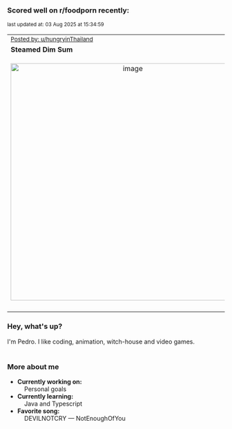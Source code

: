 ### Scored well on r/foodporn recently:

<p align="left"><sub>last updated at: 03 Aug 2025 at 15:34:59</sub></p>

|   |
| --- |
| <sub>[Posted by: u/hungryinThailand][source]</sub> |
| **Steamed Dim Sum** | 
|<p align="center"> <img alt="image" src="https://i.redd.it/t95s3d03feff1.jpeg" width="550" /> </p>|
|   |

### Hey, what's up?

I'm Pedro. I like coding, animation, witch-house and video games.<br><br>

### More about me
- **Currently working on:**  
&nbsp;&nbsp;&nbsp;&nbsp;Personal goals
- **Currently learning:**  
&nbsp;&nbsp;&nbsp;&nbsp;Java and Typescript
- **Favorite song:**  
&nbsp;&nbsp;&nbsp;&nbsp;DEVILNOTCRY — NotEnoughOfYou<br><br>

  



  
  
  
[linkedin]: https://linkedin.com/in/pedro-h-r-gomes-8a487b14a/
[gmail]: mailto:pilique11@gmail.com
[source]: https://reddit.com/r/FoodPorn/comments/1majit0/steamed_dim_sum/
[redditAPI]: https://www.reddit.com/dev/api/